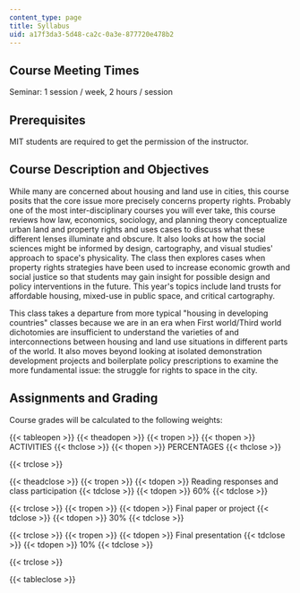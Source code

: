 ```yaml
---
content_type: page
title: Syllabus
uid: a17f3da3-5d48-ca2c-0a3e-877720e478b2
---
```


Course Meeting Times
--------------------

Seminar: 1 session / week, 2 hours / session

Prerequisites
-------------

MIT students are required to get the permission of the instructor.

Course Description and Objectives
---------------------------------

While many are concerned about housing and land use in cities, this course posits that the core issue more precisely concerns property rights. Probably one of the most inter-disciplinary courses you will ever take, this course reviews how law, economics, sociology, and planning theory conceptualize urban land and property rights and uses cases to discuss what these different lenses illuminate and obscure. It also looks at how the social sciences might be informed by design, cartography, and visual studies' approach to space's physicality. The class then explores cases when property rights strategies have been used to increase economic growth and social justice so that students may gain insight for possible design and policy interventions in the future. This year's topics include land trusts for affordable housing, mixed-use in public space, and critical cartography.

This class takes a departure from more typical "housing in developing countries" classes because we are in an era when First world/Third world dichotomies are insufficient to understand the varieties of and interconnections between housing and land use situations in different parts of the world. It also moves beyond looking at isolated demonstration development projects and boilerplate policy prescriptions to examine the more fundamental issue: the struggle for rights to space in the city.

Assignments and Grading
-----------------------

Course grades will be calculated to the following weights:

{{< tableopen >}}
{{< theadopen >}}
{{< tropen >}}
{{< thopen >}}
ACTIVITIES
{{< thclose >}}
{{< thopen >}}
PERCENTAGES
{{< thclose >}}

{{< trclose >}}

{{< theadclose >}}
{{< tropen >}}
{{< tdopen >}}
Reading responses and class participation
{{< tdclose >}}
{{< tdopen >}}
60%
{{< tdclose >}}

{{< trclose >}}
{{< tropen >}}
{{< tdopen >}}
Final paper or project
{{< tdclose >}}
{{< tdopen >}}
30%
{{< tdclose >}}

{{< trclose >}}
{{< tropen >}}
{{< tdopen >}}
Final presentation
{{< tdclose >}}
{{< tdopen >}}
10%
{{< tdclose >}}

{{< trclose >}}

{{< tableclose >}}